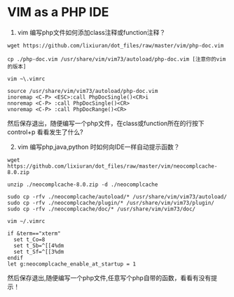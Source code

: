 # VIM as a PHP IDE 
1. vim 编写php文件如何添加class注释或function注释？
```
wget https://github.com/lixiuran/dot_files/raw/master/vim/php-doc.vim

cp ./php-doc.vim /usr/share/vim/vim73/autoload/php-doc.vim [注意你的vim的版本]

vim ~\.vimrc

source /usr/share/vim/vim73/autoload/php-doc.vim
inoremap <C-P> <ESC>:call PhpDocSingle()<CR>i
nnoremap <C-P> :call PhpDocSingle()<CR>
vnoremap <C-P> :call PhpDocRange()<CR> 
```
然后保存退出，随便编写一个php文件，在class或function所在的行按下 control+p
看看发生了什么?

2. vim 编写php,java,python 时如何向IDE一样自动提示函数？
```
wget  https://github.com/lixiuran/dot_files/raw/master/vim/neocomplcache-8.0.zip

unzip ./neocomplcache-8.0.zip -d ./neocomplcache 

sudo cp -rfv ./neocomplcache/autoload/* /usr/share/vim/vim73/autoload/
sudo cp -rfv ./neocomplcache/plugin/* /usr/share/vim/vim73/plugin/
sudo cp -rfv ./neocomplcache/doc/* /usr/share/vim/vim73/doc/

vim ~/.vimrc

if &term=="xterm"
  set t_Co=8
  set t_Sb=^[[4%dm
  set t_Sf=^[[3%dm
endif
let g:neocomplcache_enable_at_startup = 1
```
然后保存退出,随便编写一个php文件,任意写个php自带的函数，看看有没有提示！
